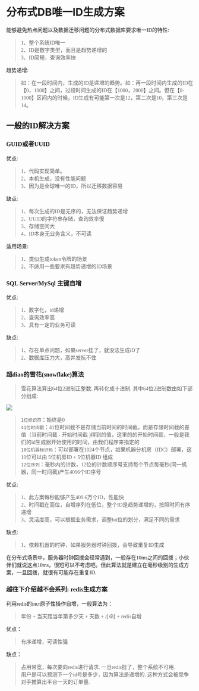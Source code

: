 # 分布式DB唯一ID生成方案

<font face="Microsoft Yahei">

能够避免热点问题以及数据迁移问题的分布式数据库要求唯一ID的特性:
>1、整个系统ID唯一\
2、ID是数字类型，而且是趋势递增的\
3、ID简短，查询效率快

趋势递增: 
>如：在一段时间内，生成的ID是递增的趋势。如：再一段时间内生成的ID在【0，1000】之间，过段时间生成的ID在【1000，2000】之间。但在【0-1000】区间内的时候，ID生成有可能第一次是12，第二次是10，第三次是14。

## 一般的ID解决方案

### GUID或者UUID

优点:
>1、代码实现简单。\
2、本机生成，没有性能问题\
3、因为是全球唯一的ID，所以迁移数据容易

缺点:
>1、每次生成的ID是无序的，无法保证趋势递增\
2、UUID的字符串存储，查询效率慢\
3、存储空间大\
4、ID本身无业务含义，不可读

适用场景:
>1、类似生成token令牌的场景\
2、不适用一些要求有趋势递增的ID场景

### SQL Server/MySql 主键自增

优点:
>1、数字化，id递增\
2、查询效率高\
3、具有一定的业务可读

缺点:
>1、存在单点问题，如果server挂了，就没法生成iD了\
2、数据库压力大，高并发抗不住

### 超diao的雪花(snowflake)算法

>雪花算法算出64位2进制正整数, 再转化成十进制. 其中64位2进制数由如下部分组成:

![](https://img2018.cnblogs.com/blog/1216080/201904/1216080-20190425153344616-601617749.png)
>`1位标识符`：始终是0\
`41位时间戳`：41位时间截不是存储当前时间的时间截，而是存储时间截的差值（当前时间截 - 开始时间截 )得到的值，这里的的开始时间截，一般是我们的id生成器开始使用的时间，由我们程序来指定的\
`10位机器标识码`：可以部署在1024个节点，如果机器分机房（IDC）部署，这10位可以由 5位机房ID + 5位机器ID 组成\
`12位序列`：毫秒内的计数，12位的计数顺序号支持每个节点每毫秒(同一机器，同一时间截)产生4096个ID序号

优点:
>1、此方案每秒能够产生409.6万个ID，性能快\
2、时间戳在高位，自增序列在低位，整个ID是趋势递增的，按照时间有序递增\
3、灵活度高，可以根据业务需求，调整bit位的划分，满足不同的需求

缺点:
>1、依赖机器的时钟，如果服务器时钟回拨，会导致重复ID生成

在分布式场景中，服务器时钟回拨会经常遇到，一般存在10ms之间的回拨；小伙伴们就说这点10ms，很短可以不考虑吧。但此算法就是建立在毫秒级别的生成方案，一旦回拨，就很有可能存在重复ID.

### 越往下介绍越不会系列: redis生成方案

利用redis的incr原子性操作自增，一般算法为：
>年份 + 当天距当年第多少天 + 天数 + 小时 + redis自增

优点：
>有序递增，可读性强

缺点：
>占用带宽，每次要向redis进行请求. 一旦redis挂了，整个系统不可用.\
用户是可以预测下一个id号是多少，因为算法是递增的. 这种方式会被竞争对手推算出平台一天的订单量.